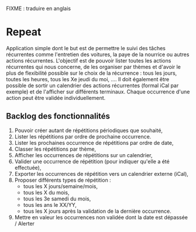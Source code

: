 FIXME : traduire en anglais

Repeat
======
Application simple dont le but est de permettre le suivi des tâches récurrentes comme l'entretien des voitures, la paye de la nourrice ou autres actions récurrentes.
L'objectif est de pouvoir lister toutes les actions récurrentes qui nous concerne, de les organiser par thèmes et d'avoir le plus de flexibilité possible sur le choix de la récurrence :
tous les jours, toutes les heures, tous les Xe jeudi du moi, ....
Il doit également être possible de sortir un calendrier des actions récurrentes (formal iCal par exemple) et de l'afficher sur différents terminaux.
Chaque occurrence d'une action peut être validée individuellement.

Backlog des fonctionnalités
---------------------------
1. Pouvoir créer autant de répétitions périodiques que souhaité,
1. Lister les répétitions par ordre de prochaine occurrence.
1. Lister les prochaines occurrence de répétitions par ordre de date,
1. Classer les répétitions par thème,
1. Afficher les occurrences de répétitions sur un calendrier,
1. Valider une occurrence de répétition (pour indiquer qu'elle a été effectuée),
1. Exporter les occurrences de répétition vers un calendrier externe (iCal),
1. Proposer différents types de répétition : 
    - tous les X jours/semaine/mois, 
    - tous les X du mois, 
    - tous les 3e samedi du mois, 
    - tous les ans le XX/YY, 
    - tous les X jours après la validation de la dernière occurrence.
1. Mettre en valeur les occurrences non validée dont la date est dépassée / Alerter